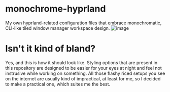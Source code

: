 # monochrome-hyprland
My own hyprland-related configuration files that embrace monochromatic, CLI-like tiled window manager workspace design.
![image](https://github.com/user-attachments/assets/e5ced07d-c144-494f-aa03-f985413c42bd)

# Isn't it kind of bland?
Yes, and this is how it should look like. Styling options that are present in this repository are designed to be easier for your eyes at night and feel not instrusive while working on something. All those flashy riced setups you see on the internet are usually kind of impractical, at least for me, so I decided to make a practical one, which suites me the best.
